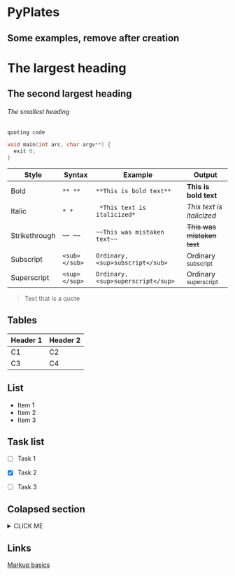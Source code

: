 
# PyPlates





## Some examples, remove after creation

# The largest heading
## The second largest heading
###### The smallest heading

`quoting code`

```c
void main(int arc, char argv**) {
  exit 0;
}
```


| Style  | Syntax  | Example | Output |
|------- |-------- |---------|--------|
| Bold   | `** **` | `**This is bold text**`  | **This is bold text** |
| Italic | `* *`   | ` *This text is italicized*` | *This text is italicized* |
| Strikethrough | `~~ ~~` | `~~This was mistaken text~~` | ~~This was mistaken text~~ |
| Subscript | `<sub> </sub>` | `Ordinary, <sup>subscript</sub>` | Ordinary <sub>subscript</sub> |
| Superscript | `<sup> </sup>` | `Ordinary, <sup>superscript</sup>` | Ordinary <sup>superscript</sup> |

> Text that is a quote



## Tables

| Header 1 | Header 2 |
| -------- | -------- |
|   C1     | C2       |
|   C3     | C4       |


## List

- Item 1
- Item 2
- Item 3

## Task list

- [ ] Task 1
- [x] Task 2
- [ ] Task 3


## Colapsed section

<details><summary>CLICK ME</summary>
<p>

#### We can hide anything, even code!

```ruby
puts "Hello World"
```

</p>
</details>

## Links

[Markup basics](https://docs.github.com/en/get-started/writing-on-github/working-with-advanced-formatting/autolinked-references-and-urls)
